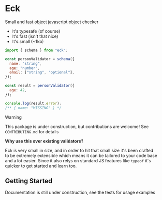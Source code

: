 # Eck

Small and fast object javascript object checker

- It's typesafe (of course)
- It's fast (isn't that nice)
- It's small (~1kb)

```js
import { schema } from "eck";

const personValidator = schema({
  name: "string",
  age: "number",
  email: ["string", "optional"],
});

const result = personValidator({
  age: 42,
});

console.log(result.error);
/** { name: "MISSING" } */
```

> [!WARNING]  
> This package is under construction, but contributions are welcome!
> See `CONTRIBUTING.md` for details

**Why use this over existing validators?**

Eck is very small in size, and in order to hit that small size it's
been crafted to be extremely extensible which means it can be tailored
to your code base and a lot easier. Since it also relys on standard
JS features like `typeof` it's quicker to get started and learn too.

## Getting Started

Documentation is still under construction, see the tests for usage examples
